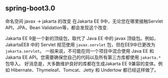 ## spring-boot3.0

命名空间 javax -> jakarta 的改变
在Jakarta EE 9中，无论您在哪里接触Servlet API，JPA，Bean Validation等，都会发现这个改变.

Jakarta EE 9是一个新的顶级包，取代了 Java EE 中的 javax 顶级包。例如，JakartaEE8 中的 Servlet 规范使用 `javax.servlet`
包，但在EE9中已更改为 `jakarta.servlet`。
一般来说，不可能在同一个项目中混合使用 Java EE 和 Jakarta EE API。您需要确保您自己的代码以及所有第三方库都使用 `jakarta.*`
包导入。
好消息是，大多数维护良好的库都在生成Jakarta EE 9兼容的变体。例如 Hibernate、Thymeleaf、Tomcat、Jetty 和 Undertow 都已经这样做了。
